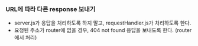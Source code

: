 ### URL에 따라 다른 response 보내기
- server.js가 응답을 처리하도록 하지 말고, requestHandler.js가 처리하도록 한다.  
- 요청된 주소가 router에 없을 경우, 404 not found 응답을 보내도록 한다. (router에서 처리)